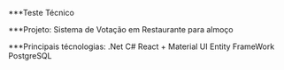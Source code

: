 ***Teste Técnico

***Projeto: Sistema de Votação em Restaurante para almoço

***Principais técnologias:
.Net C#
React + Material UI
Entity FrameWork
PostgreSQL
